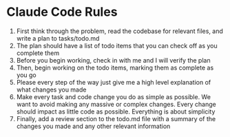 # Claude Code Rules

1. First think through the problem, read the codebase for relevant files, and write a plan to tasks/todo.md
2. The plan should have a list of todo items that you can check off as you complete them
3. Before you begin working, check in with me and I will verify the plan
4. Then, begin working on the todo items, marking them as complete as you go
5. Please every step of the way just give me a high level explanation of what changes you made
6. Make every task and code change you do as simple as possible. We want to avoid making any massive or complex changes. Every change should impact as little code as possible. Everything is about simplicity
7. Finally, add a review section to the todo.md file with a summary of the changes you made and any other relevant information